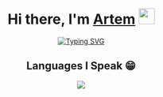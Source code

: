 <h1 align="center">Hi there, I'm <a href="https://github.com/airyou-code" target="_blank">Artem</a> 
<img src="https://github.com/blackcater/blackcater/raw/main/images/Hi.gif" height="32"/></h1>
<div align="center">
<a href="https://git.io/typing-svg"><img src="https://readme-typing-svg.herokuapp.com?font=Fira+Code&size=30&pause=1000&width=435&lines=Backend+python+developer" alt="Typing SVG" /></a>
</div>

<h2 align="center">Languages I Speak 😁</h2>
<p align="center">
  <a href="https://skillicons.dev">
    <img src="https://skillicons.dev/icons?i=py,bash,js,c" />
  </a>
</p>
